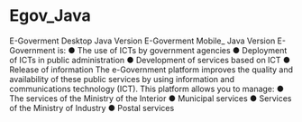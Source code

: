 # Egov_Java
E-Goverment Desktop Java Version
E-Goverment Mobile_ Java Version E-Government is: 
● The use of ICTs by government agencies 
● Deployment of ICTs in public administration 
● Development of services based on ICT
● Release of information 
The e-Government platform improves the quality and availability of these public services by using information 
and communications technology (ICT). This platform allows you to manage: 
● The services of the Ministry of the Interior 
● Municipal services 
● Services of the Ministry of Industry 
● Postal services
